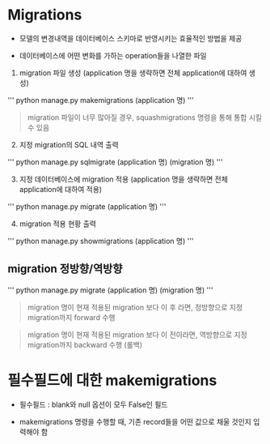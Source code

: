 # Migrations

* 모델의 변경내역을 데이터베이스 스키마로 반영시키는 효율적인 방법을 제공

* 데이터베이스에 어떤 변화를 가하는 operation들을 나열한 파일

1. migration 파일 생성 (application 명을 생략하면 전체 application에 대하여 생성)

'''
python manage.py makemigrations (application 명)
'''

> migration 파일이 너무 많아질 경우, squashmigrations 명령을 통해 통합 시킬 수 있음

2. 지정 migration의 SQL 내역 출력

'''
python manage.py sqlmigrate (application 명) (migration 명)
'''

3. 지정 데이터베이스에 migration 적용 (application 명을 생략하면 전체 application에 대하여 적용)

'''
python manage.py migrate (application 명)
'''

4. migration 적용 현황 출력

'''
python manage.py showmigrations (application 명)
'''

## migration 정방향/역방향 

'''
python manage.py migrate (application 명) (migration 명)
'''

> migration 명이 현재 적용된 migration 보다 이 후 라면, 정방향으로 지정 migration까지 forward 수행

> migration 명이 현재 적용된 migration 보다 이 전이라면, 역방향으로 지정 migration까지 backward 수행 (롤백)

# 필수필드에 대한 makemigrations

* 필수필드 : blank와 null 옵션이 모두 False인 필드

* makemigrations 명령을 수행할 때, 기존 record들을 어떤 값으로 채울 것인지 입력해야 함





